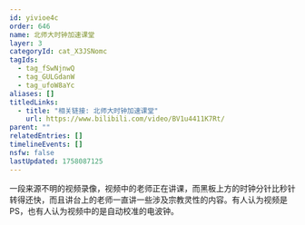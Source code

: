 ```yaml
---
id: yivioe4c
order: 646
name: 北师大时钟加速课堂
layer: 3
categoryId: cat_X3JSNomc
tagIds:
  - tag_fSwNjnwQ
  - tag_GULGdanW
  - tag_ufoW8aYc
aliases: []
titledLinks:
  - title: "相关链接: 北师大时钟加速课堂"
    url: https://www.bilibili.com/video/BV1u4411K7Rt/
parent: ""
relatedEntries: []
timelineEvents: []
nsfw: false
lastUpdated: 1758087125
---
```


一段来源不明的视频录像，视频中的老师正在讲课，而黑板上方的时钟分针比秒针转得还快，而且讲台上的老师一直讲一些涉及宗教灵性的内容。有人认为视频是PS，也有人认为视频中的是自动校准的电波钟。